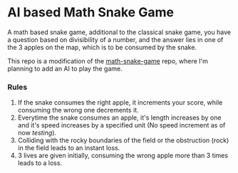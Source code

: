 # AI based Math Snake Game

A math based snake game, additional to the classical snake game, you have a question based on divisibility of a number, and the answer lies in one of the 3 apples on the map, which is to be consumed by the snake.  

This repo is a modification of the [math-snake-game](https://github.com/abizerlokhandwala/math-snake-game) repo, where I'm planning to add an AI to play the game.

### Rules
1. If the snake consumes the right apple, it increments your score, while consuming the wrong one decrements it.
2. Everytime the snake consumes an apple, it's length increases by one and it's speed increases by a specified unit (No speed increment as of now *testing*).
3. Colliding with the rocky boundaries of the field or the obstruction (rock) in the field leads to an instant loss. 
4. 3 lives are given initially, consuming the wrong apple more than 3 times leads to a loss.
